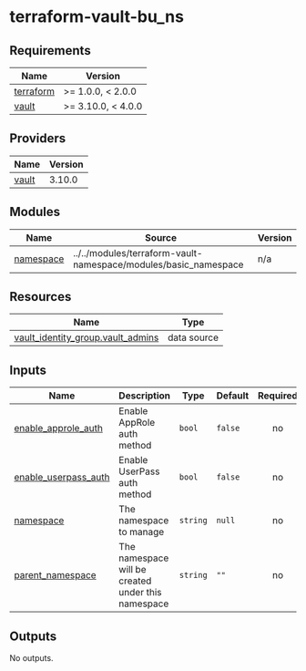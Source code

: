 # terraform-vault-bu_ns

<!-- BEGIN_TF_DOCS -->
## Requirements

| Name | Version |
|------|---------|
| <a name="requirement_terraform"></a> [terraform](#requirement\_terraform) | >= 1.0.0, < 2.0.0 |
| <a name="requirement_vault"></a> [vault](#requirement\_vault) | >= 3.10.0, < 4.0.0 |

## Providers

| Name | Version |
|------|---------|
| <a name="provider_vault"></a> [vault](#provider\_vault) | 3.10.0 |

## Modules

| Name | Source | Version |
|------|--------|---------|
| <a name="module_namespace"></a> [namespace](#module\_namespace) | ../../modules/terraform-vault-namespace/modules/basic_namespace | n/a |

## Resources

| Name | Type |
|------|------|
| [vault_identity_group.vault_admins](https://registry.terraform.io/providers/hashicorp/vault/latest/docs/data-sources/identity_group) | data source |

## Inputs

| Name | Description | Type | Default | Required |
|------|-------------|------|---------|:--------:|
| <a name="input_enable_approle_auth"></a> [enable\_approle\_auth](#input\_enable\_approle\_auth) | Enable AppRole auth method | `bool` | `false` | no |
| <a name="input_enable_userpass_auth"></a> [enable\_userpass\_auth](#input\_enable\_userpass\_auth) | Enable UserPass auth method | `bool` | `false` | no |
| <a name="input_namespace"></a> [namespace](#input\_namespace) | The namespace to manage | `string` | `null` | no |
| <a name="input_parent_namespace"></a> [parent\_namespace](#input\_parent\_namespace) | The namespace will be created under this namespace | `string` | `""` | no |

## Outputs

No outputs.
<!-- END_TF_DOCS -->